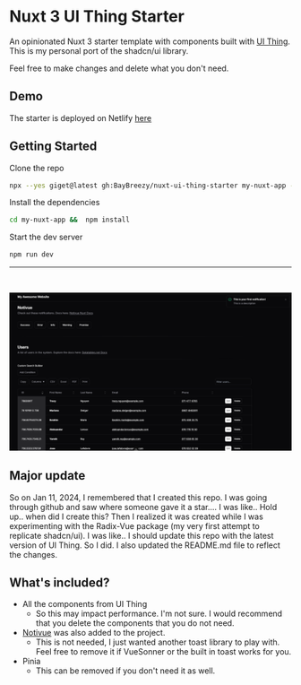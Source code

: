 # Nuxt 3 UI Thing Starter

An opinionated Nuxt 3 starter template with components built with [UI Thing](https://ui-thing.behonbaker.com/getting-started/introduction). This is my personal port of the shadcn/ui library.

Feel free to make changes and delete what you don't need.

## Demo

The starter is deployed on Netlify [here](https://ui-thing-starter.behonbaker.com/)

## Getting Started

Clone the repo

```bash
npx --yes giget@latest gh:BayBreezy/nuxt-ui-thing-starter my-nuxt-app --install
```

Install the dependencies

```bash
cd my-nuxt-app &&  npm install
```

Start the dev server

```bash
npm run dev
```

---

<br/>

![Cover](/public/ui-thing-social.png)

## Major update

So on Jan 11, 2024, I remembered that I created this repo. I was going through github and saw where someone gave it a star.... I was like.. Hold up.. when did I create this? Then I realized it was created while I was experimenting with the Radix-Vue package (my very first attempt to replicate shadcn/ui). I was like.. I should update this repo with the latest version of UI Thing. So I did. I also updated the README.md file to reflect the changes.

## What's included?

- All the components from UI Thing
  - So this may impact performance. I'm not sure. I would recommend that you delete the components that you do not need.
- [Notivue](https://notivuedocs.netlify.app/installation/nuxt.html) was also added to the project.
  - This is not needed, I just wanted another toast library to play with. Feel free to remove it if VueSonner or the built in toast works for you.
- Pinia
  - This can be removed if you don't need it as well.
